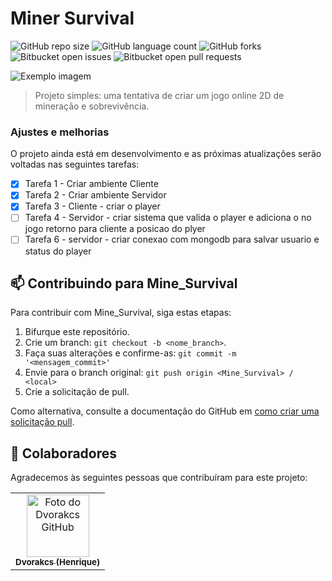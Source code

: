 # Miner Survival

![GitHub repo size](https://img.shields.io/github/repo-size/Dvorakcs/MinerSurvival?style=for-the-badge)
![GitHub language count](https://img.shields.io/github/languages/count/Dvorakcs/MinerSurvival?style=for-the-badge)
![GitHub forks](https://img.shields.io/github/forks/Dvorakcs/MinerSurvival?style=for-the-badge)
![Bitbucket open issues](https://img.shields.io/bitbucket/issues/Dvorakcs/MinerSurvival?style=for-the-badge)
![Bitbucket open pull requests](https://img.shields.io/bitbucket/pr-raw/Dvorakcs/MinerSurvival?style=for-the-badge)

<img src="imagem.png" alt="Exemplo imagem">

> Projeto simples: uma tentativa de criar um jogo online 2D de mineração e sobrevivência.

### Ajustes e melhorias

O projeto ainda está em desenvolvimento e as próximas atualizações serão voltadas nas seguintes tarefas:

- [x] Tarefa 1 - Criar ambiente Cliente
- [x] Tarefa 2 - Criar ambiente Servidor
- [x] Tarefa 3 - Cliente - criar o player
- [ ] Tarefa 4 - Servidor - criar sistema que valida o player e adiciona o no jogo retorno para cliente a posicao do plyer
- [ ] Tarefa 6 - servidor - criar conexao com mongodb para salvar usuario e status do player
## 📫 Contribuindo para Mine_Survival

Para contribuir com Mine_Survival, siga estas etapas:

1. Bifurque este repositório.
2. Crie um branch: `git checkout -b <nome_branch>`.
3. Faça suas alterações e confirme-as: `git commit -m '<mensagem_commit>'`
4. Envie para o branch original: `git push origin <Mine_Survival> / <local>`
5. Crie a solicitação de pull.

Como alternativa, consulte a documentação do GitHub em [como criar uma solicitação pull](https://help.github.com/en/github/collaborating-with-issues-and-pull-requests/creating-a-pull-request).

## 🤝 Colaboradores

Agradecemos às seguintes pessoas que contribuíram para este projeto:

<table>
  <tr>
    <td align="center">
      <a href="#">
        <img src="https://avatars.githubusercontent.com/u/80294621?v=4" width="100px;" alt="Foto do Dvorakcs GitHub"/><br>
        <sub>
          <b>Dvorakcs (Henrique)</b>
        </sub>
      </a>
    </td>
  </tr>
</table>
